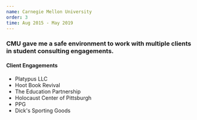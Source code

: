 ```yaml
---
name: Carnegie Mellon University
order: 3
time: Aug 2015 - May 2019
---
```


### CMU gave me a safe environment to work with multiple clients in student consulting engagements.

#### Client Engagements

- Platypus LLC
- Hoot Book Revival
- The Education Partnership
- Holocaust Center of Pittsburgh
- PPG
- Dick's Sporting Goods
